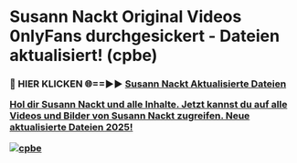 # Susann Nackt Original Videos 0nlyFans durchgesickert - Dateien aktualisiert! (cpbe)

<h3>🔴 HIER KLICKEN 🌐==►► <a href="https://tinyurl.com/h6vf6nb8" rel="nofollow">Susann Nackt Aktualisierte Dateien

Hol dir Susann Nackt und alle Inhalte. Jetzt kannst du auf alle Videos und Bilder von Susann Nackt zugreifen. Neue aktualisierte Dateien 2025!

[![cpbe](https://i.imgur.com/sD4kR3V.gif)](https://tinyurl.com/h6vf6nb8)
